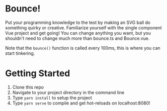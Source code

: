 # Bounce!
Put your programming knowledge to the test by making an SVG ball do something quirky or creative. Familiarize yourself with the single component Vue project and get going! You can change anything you want, but you shouldn't need to change much more than bounce.ts and Bounce.vue. 

Note that the `bounce()` function is called every 100ms, this is where you can start tinkering.

# Getting Started
1. Clone this repo
2. Navigate to your project directory in the command line
3. Type `yarn install` to setup the project 
4. Type `yarn serve` to compile and get hot-reloads on localhost:8080!
